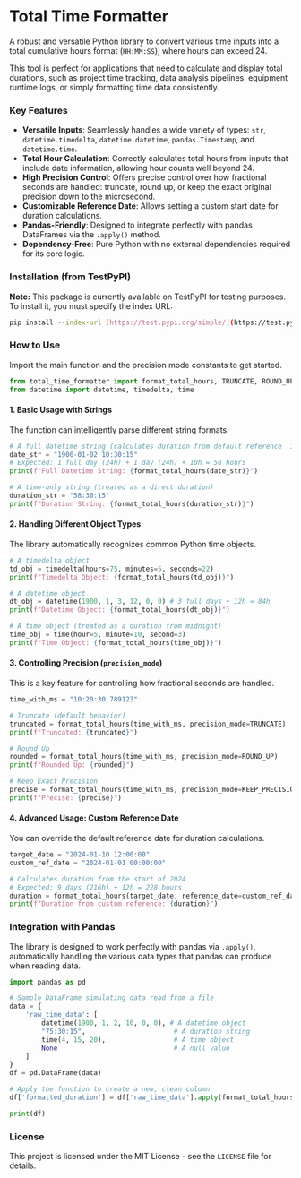 # Total Time Formatter

A robust and versatile Python library to convert various time inputs into a total cumulative hours format (`HH:MM:SS`), where hours can exceed 24.

This tool is perfect for applications that need to calculate and display total durations, such as project time tracking, data analysis pipelines, equipment runtime logs, or simply formatting time data consistently.

### Key Features

* **Versatile Inputs**: Seamlessly handles a wide variety of types: `str`, `datetime.timedelta`, `datetime.datetime`, `pandas.Timestamp`, and `datetime.time`.
* **Total Hour Calculation**: Correctly calculates total hours from inputs that include date information, allowing hour counts well beyond 24.
* **High Precision Control**: Offers precise control over how fractional seconds are handled: truncate, round up, or keep the exact original precision down to the microsecond.
* **Customizable Reference Date**: Allows setting a custom start date for duration calculations.
* **Pandas-Friendly**: Designed to integrate perfectly with pandas DataFrames via the `.apply()` method.
* **Dependency-Free**: Pure Python with no external dependencies required for its core logic.

### Installation (from TestPyPI)

**Note:** This package is currently available on TestPyPI for testing purposes. To install it, you must specify the index URL:

```bash
pip install --index-url [https://test.pypi.org/simple/](https://test.pypi.org/simple/) total-time-formatter
```

### How to Use

Import the main function and the precision mode constants to get started.

```python
from total_time_formatter import format_total_hours, TRUNCATE, ROUND_UP, KEEP_PRECISION
from datetime import datetime, timedelta, time
```

#### 1. Basic Usage with Strings

The function can intelligently parse different string formats.

```python
# A full datetime string (calculates duration from default reference '1899-12-31')
date_str = "1900-01-02 10:30:15" 
# Expected: 1 full day (24h) + 1 day (24h) + 10h = 58 hours
print(f"Full Datetime String: {format_total_hours(date_str)}")

# A time-only string (treated as a direct duration)
duration_str = "58:30:15"
print(f"Duration String: {format_total_hours(duration_str)}")
```

#### 2. Handling Different Object Types

The library automatically recognizes common Python time objects.

```python
# A timedelta object
td_obj = timedelta(hours=75, minutes=5, seconds=22)
print(f"Timedelta Object: {format_total_hours(td_obj)}")

# A datetime object
dt_obj = datetime(1900, 1, 3, 12, 0, 0) # 3 full days + 12h = 84h
print(f"Datetime Object: {format_total_hours(dt_obj)}")

# A time object (treated as a duration from midnight)
time_obj = time(hour=5, minute=10, second=3)
print(f"Time Object: {format_total_hours(time_obj)}")
```

#### 3. Controlling Precision (`precision_mode`)

This is a key feature for controlling how fractional seconds are handled.

```python
time_with_ms = "10:20:30.789123"

# Truncate (default behavior)
truncated = format_total_hours(time_with_ms, precision_mode=TRUNCATE)
print(f"Truncated: {truncated}")

# Round Up
rounded = format_total_hours(time_with_ms, precision_mode=ROUND_UP)
print(f"Rounded Up: {rounded}")

# Keep Exact Precision
precise = format_total_hours(time_with_ms, precision_mode=KEEP_PRECISION)
print(f"Precise: {precise}")
```

#### 4. Advanced Usage: Custom Reference Date

You can override the default reference date for duration calculations.

```python
target_date = "2024-01-10 12:00:00"
custom_ref_date = "2024-01-01 00:00:00"

# Calculates duration from the start of 2024
# Expected: 9 days (216h) + 12h = 228 hours
duration = format_total_hours(target_date, reference_date=custom_ref_date)
print(f"Duration from custom reference: {duration}")
```

### Integration with Pandas

The library is designed to work perfectly with pandas via `.apply()`, automatically handling the various data types that pandas can produce when reading data.

```python
import pandas as pd

# Sample DataFrame simulating data read from a file
data = {
    'raw_time_data': [
        datetime(1900, 1, 2, 10, 0, 0), # A datetime object
        "75:30:15",                      # A duration string
        time(4, 15, 20),                 # A time object
        None                             # A null value
    ]
}
df = pd.DataFrame(data)

# Apply the function to create a new, clean column
df['formatted_duration'] = df['raw_time_data'].apply(format_total_hours)

print(df)
```

### License

This project is licensed under the MIT License - see the `LICENSE` file for details.
